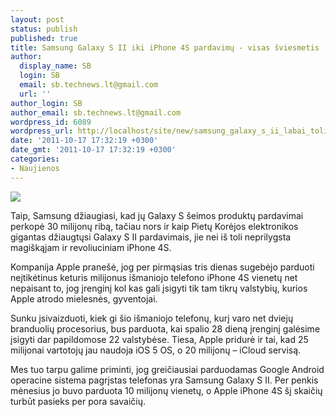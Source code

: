 ```yaml
---
layout: post
status: publish
published: true
title: Samsung Galaxy S II iki iPhone 4S pardavimų - visas šviesmetis
author:
  display_name: SB
  login: SB
  email: sb.technews.lt@gmail.com
  url: ''
author_login: SB
author_email: sb.technews.lt@gmail.com
wordpress_id: 6089
wordpress_url: http://localhost/site/new/samsung_galaxy_s_ii_labai_toli_iki_iphone_4s/
date: '2011-10-17 17:32:19 +0300'
date_gmt: '2011-10-17 17:32:19 +0300'
categories:
- Naujienos
---
```

<div class="imgright"><img src="http://technews.lt/upload/iPhone-4S.jpg"  /></div>
<p>Taip, Samsung džiaugiasi, kad jų Galaxy S šeimos produktų pardavimai perkopė 30 milijonų ribą, tačiau nors ir kaip Pietų Korėjos elektronikos gigantas džiaugtųsi Galaxy S II pardavimais, jie nei iš toli neprilygsta magiškąjam ir revoliuciniam iPhone 4S.</p>
<p>Kompanija Apple pranešė, jog per pirmąsias tris dienas sugebėjo parduoti neįtikėtinus keturis milijonus išmaniojo telefono iPhone 4S vienetų net nepaisant to, jog įrenginį kol kas gali įsigyti tik tam tikrų valstybių, kurios Apple atrodo mielesnės, gyventojai.</p>
<p>Sunku įsivaizduoti, kiek gi šio išmaniojo telefonų, kurį varo net dviejų branduolių procesorius, bus parduota, kai spalio 28 dieną įrenginį galėsime įsigyti dar papildomose 22 valstybėse. Tiesa, Apple pridurė ir tai, kad 25 milijonai vartotojų jau naudoja iOS 5 OS, o 20 milijonų – iCloud servisą.</p>
<p>Mes tuo tarpu galime priminti, jog greičiausiai parduodamas Google Android operacine sistema pagrįstas telefonas yra Samsung Galaxy S II. Per penkis mėnesius jo buvo parduota 10 milijonų vienetų, o Apple iPhone 4S šį skaičių turbūt pasieks per pora savaičių.</p>
